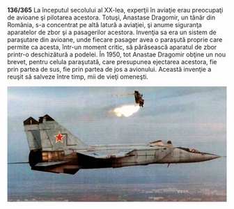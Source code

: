 **136/365** La începutul secolului al XX-lea, experţii în aviaţie erau preocupaţi de avioane şi pilotarea acestora. Totuşi, Anastase Dragomir, un tânăr din România, s-a concentrat pe altă latură a aviaţiei, şi anume siguranţa aparatelor de zbor şi a pasagerilor acestora. Invenţia sa era un sistem de paraşutare din avioane, unde fiecare pasager avea o paraşută proprie care permite ca acesta, într-un moment critic, să părăsească aparatul de zbor printr-o deschizătură a podelei. În 1950, tot Anastae Dragomir obţine un nou brevet, pentru celula paraşutată, care presupunea ejectarea acestora, fie prin partea de sus, fie prin partea de jos a avionului. Această invenţie a reuşit să salveze între timp, mii de vieţi omeneşti.

![Poză simbol](image-1.jpg)
